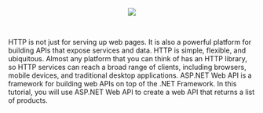 <p align="center">
<img src="https://image.slidesharecdn.com/introductiontoasp-netwebapi-130506061937-phpapp01/95/introduction-to-aspnet-web-api-3-638.jpg"/>
</p>
</br>

HTTP is not just for serving up web pages. It is also a powerful platform for building APIs that expose services and data. HTTP is simple, flexible, and ubiquitous. Almost any platform that you can think of has an HTTP library, so HTTP services can reach a broad range of clients, including browsers, mobile devices, and traditional desktop applications.
ASP.NET Web API is a framework for building web APIs on top of the .NET Framework. In this tutorial, you will use ASP.NET Web API to create a web API that returns a list of products.
